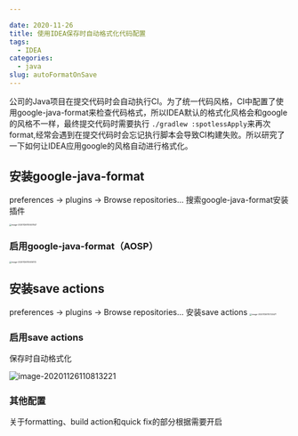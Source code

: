 ```yaml
---

date: 2020-11-26
title: 使用IDEA保存时自动格式化代码配置
tags:
  - IDEA
categories: 
  - java
slug: autoFormatOnSave
---
```


公司的Java项目在提交代码时会自动执行CI。为了统一代码风格，CI中配置了使用google-java-format来检查代码格式，所以IDEA默认的格式化风格会和google的风格不一样，最终提交代码时需要执行 `./gradlew :spotlessApply`来再次format,经常会遇到在提交代码时会忘记执行脚本会导致CI构建失败。所以研究了一下如何让IDEA应用google的风格自动进行格式化。

<!-- more -->

## 安装google-java-format

preferences -> plugins -> Browse repositories…
搜索google-java-format安装插件

<img src="https://image.xiaomo.info//blog/image-20201126110557847.png" alt="image-20201126110557847" style="zoom: 25%;" />

### 启用google-java-format（AOSP）

<img src="https://image.xiaomo.info//blog/image-20201126110636172.png" alt="image-20201126110636172" style="zoom:25%;" />

## 安装save actions

preferences -> plugins -> Browse repositories…
安装save actions
<img src="https://image.xiaomo.info//blog/image-20201126110724471.png" alt="image-20201126110724471" style="zoom:25%;" />

### 启用save actions

保存时自动格式化

![image-20201126110813221](https://image.xiaomo.info//blog/image-20201126110813221.png)



### 其他配置

关于formatting、build action和quick fix的部分根据需要开启
